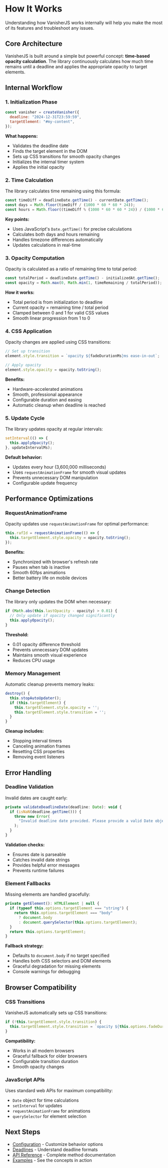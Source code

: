# How It Works

Understanding how VanisherJS works internally will help you make the most of its features and troubleshoot any issues.

## Core Architecture

VanisherJS is built around a simple but powerful concept: **time-based opacity calculation**. The library continuously calculates how much time remains until a deadline and applies the appropriate opacity to target elements.

## Internal Workflow

### 1. Initialization Phase

```javascript
const vanisher = createVanisher({
  deadline: "2024-12-31T23:59:59",
  targetElement: "#my-content",
});
```

**What happens:**

- Validates the deadline date
- Finds the target element in the DOM
- Sets up CSS transitions for smooth opacity changes
- Initializes the internal timer system
- Applies the initial opacity

### 2. Time Calculation

The library calculates time remaining using this formula:

```javascript
const timeDiff = deadlineDate.getTime() - currentDate.getTime();
const days = Math.floor(timeDiff / (1000 * 60 * 60 * 24));
const hours = Math.floor((timeDiff % (1000 * 60 * 60 * 24)) / (1000 * 60 * 60));
```

**Key points:**

- Uses JavaScript's `Date.getTime()` for precise calculations
- Calculates both days and hours remaining
- Handles timezone differences automatically
- Updates calculations in real-time

### 3. Opacity Computation

Opacity is calculated as a ratio of remaining time to total period:

```javascript
const totalPeriod = deadlineDate.getTime() - initializedAt.getTime();
const opacity = Math.max(0, Math.min(1, timeRemaining / totalPeriod));
```

**How it works:**

- Total period is from initialization to deadline
- Current opacity = remaining time / total period
- Clamped between 0 and 1 for valid CSS values
- Smooth linear progression from 1 to 0

### 4. CSS Application

Opacity changes are applied using CSS transitions:

```javascript
// Set up transition
element.style.transition = `opacity ${fadeDurationMs}ms ease-in-out`;

// Apply opacity
element.style.opacity = opacity.toString();
```

**Benefits:**

- Hardware-accelerated animations
- Smooth, professional appearance
- Configurable duration and easing
- Automatic cleanup when deadline is reached

### 5. Update Cycle

The library updates opacity at regular intervals:

```javascript
setInterval(() => {
  this.applyOpacity();
}, updateIntervalMs);
```

**Default behavior:**

- Updates every hour (3,600,000 milliseconds)
- Uses `requestAnimationFrame` for smooth visual updates
- Prevents unnecessary DOM manipulation
- Configurable update frequency

## Performance Optimizations

### RequestAnimationFrame

Opacity updates use `requestAnimationFrame` for optimal performance:

```javascript
this.rafId = requestAnimationFrame(() => {
  this.targetElement.style.opacity = opacity.toString();
});
```

**Benefits:**

- Synchronized with browser's refresh rate
- Pauses when tab is inactive
- Smooth 60fps animations
- Better battery life on mobile devices

### Change Detection

The library only updates the DOM when necessary:

```javascript
if (Math.abs(this.lastOpacity - opacity) > 0.01) {
  // Only update if opacity changed significantly
  this.applyOpacity();
}
```

**Threshold:**

- 0.01 opacity difference threshold
- Prevents unnecessary DOM updates
- Maintains smooth visual experience
- Reduces CPU usage

### Memory Management

Automatic cleanup prevents memory leaks:

```javascript
destroy() {
  this.stopAutoUpdater();
  if (this.targetElement) {
    this.targetElement.style.opacity = '';
    this.targetElement.style.transition = '';
  }
}
```

**Cleanup includes:**

- Stopping interval timers
- Canceling animation frames
- Resetting CSS properties
- Removing event listeners

## Error Handling

### Deadline Validation

Invalid dates are caught early:

```javascript
private validateDeadlineDate(deadline: Date): void {
  if (isNaN(deadline.getTime())) {
    throw new Error(
      "Invalid deadline date provided. Please provide a valid Date object or date string."
    );
  }
}
```

**Validation checks:**

- Ensures date is parseable
- Catches invalid date strings
- Provides helpful error messages
- Prevents runtime failures

### Element Fallbacks

Missing elements are handled gracefully:

```javascript
private getElement(): HTMLElement | null {
  if (typeof this.options.targetElement === "string") {
    return this.options.targetElement === "body"
      ? document.body
      : document.querySelector(this.options.targetElement);
  }
  return this.options.targetElement;
}
```

**Fallback strategy:**

- Defaults to `document.body` if no target specified
- Handles both CSS selectors and DOM elements
- Graceful degradation for missing elements
- Console warnings for debugging

## Browser Compatibility

### CSS Transitions

VanisherJS automatically sets up CSS transitions:

```javascript
if (!this.targetElement.style.transition) {
  this.targetElement.style.transition = `opacity ${this.options.fadeDurationMs}ms ease-in-out`;
}
```

**Compatibility:**

- Works in all modern browsers
- Graceful fallback for older browsers
- Configurable transition duration
- Smooth opacity changes

### JavaScript APIs

Uses standard web APIs for maximum compatibility:

- `Date` object for time calculations
- `setInterval` for updates
- `requestAnimationFrame` for animations
- `querySelector` for element selection

## Next Steps

- [Configuration](/guide/configuration) - Customize behavior options
- [Deadlines](/guide/deadlines) - Understand deadline formats
- [API Reference](/api/core-api) - Complete method documentation
- [Examples](/examples/overview) - See the concepts in action
